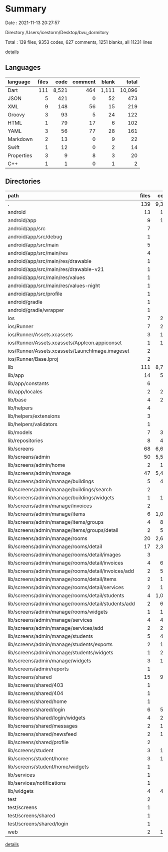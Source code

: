 # Summary

Date : 2021-11-13 20:27:57

Directory /Users/icestorm/Desktop/bvu_dormitory

Total : 139 files,  9353 codes, 627 comments, 1251 blanks, all 11231 lines

[details](details.md)

## Languages
| language | files | code | comment | blank | total |
| :--- | ---: | ---: | ---: | ---: | ---: |
| Dart | 111 | 8,521 | 464 | 1,111 | 10,096 |
| JSON | 5 | 421 | 0 | 52 | 473 |
| XML | 9 | 148 | 56 | 15 | 219 |
| Groovy | 3 | 93 | 5 | 24 | 122 |
| HTML | 1 | 79 | 17 | 6 | 102 |
| YAML | 3 | 56 | 77 | 28 | 161 |
| Markdown | 2 | 13 | 0 | 9 | 22 |
| Swift | 1 | 12 | 0 | 2 | 14 |
| Properties | 3 | 9 | 8 | 3 | 20 |
| C++ | 1 | 1 | 0 | 1 | 2 |

## Directories
| path | files | code | comment | blank | total |
| :--- | ---: | ---: | ---: | ---: | ---: |
| . | 139 | 9,353 | 627 | 1,251 | 11,231 |
| android | 13 | 189 | 67 | 40 | 296 |
| android/app | 9 | 147 | 66 | 29 | 242 |
| android/app/src | 7 | 87 | 54 | 13 | 154 |
| android/app/src/debug | 1 | 6 | 4 | 2 | 12 |
| android/app/src/main | 5 | 77 | 47 | 10 | 134 |
| android/app/src/main/res | 4 | 27 | 32 | 6 | 65 |
| android/app/src/main/res/drawable | 1 | 4 | 7 | 2 | 13 |
| android/app/src/main/res/drawable-v21 | 1 | 4 | 7 | 2 | 13 |
| android/app/src/main/res/values | 1 | 10 | 9 | 1 | 20 |
| android/app/src/main/res/values-night | 1 | 9 | 9 | 1 | 19 |
| android/app/src/profile | 1 | 4 | 3 | 1 | 8 |
| android/gradle | 1 | 5 | 1 | 1 | 7 |
| android/gradle/wrapper | 1 | 5 | 1 | 1 | 7 |
| ios | 7 | 222 | 2 | 9 | 233 |
| ios/Runner | 7 | 222 | 2 | 9 | 233 |
| ios/Runner/Assets.xcassets | 3 | 148 | 0 | 4 | 152 |
| ios/Runner/Assets.xcassets/AppIcon.appiconset | 1 | 122 | 0 | 1 | 123 |
| ios/Runner/Assets.xcassets/LaunchImage.imageset | 2 | 26 | 0 | 3 | 29 |
| ios/Runner/Base.lproj | 2 | 61 | 2 | 2 | 65 |
| lib | 111 | 8,743 | 447 | 1,152 | 10,342 |
| lib/app | 14 | 510 | 47 | 107 | 664 |
| lib/app/constants | 6 | 84 | 17 | 22 | 123 |
| lib/app/locales | 2 | 241 | 0 | 49 | 290 |
| lib/base | 4 | 296 | 18 | 43 | 357 |
| lib/helpers | 4 | 12 | 0 | 6 | 18 |
| lib/helpers/extensions | 3 | 12 | 0 | 5 | 17 |
| lib/helpers/validators | 1 | 0 | 0 | 1 | 1 |
| lib/models | 7 | 376 | 26 | 74 | 476 |
| lib/repositories | 8 | 443 | 22 | 97 | 562 |
| lib/screens | 68 | 6,620 | 312 | 768 | 7,700 |
| lib/screens/admin | 50 | 5,544 | 257 | 627 | 6,428 |
| lib/screens/admin/home | 2 | 123 | 25 | 21 | 169 |
| lib/screens/admin/manage | 47 | 5,400 | 232 | 600 | 6,232 |
| lib/screens/admin/manage/buildings | 5 | 402 | 55 | 46 | 503 |
| lib/screens/admin/manage/buildings/search | 2 | 32 | 0 | 8 | 40 |
| lib/screens/admin/manage/buildings/widgets | 1 | 151 | 29 | 13 | 193 |
| lib/screens/admin/manage/invoices | 2 | 92 | 3 | 16 | 111 |
| lib/screens/admin/manage/items | 6 | 1,049 | 34 | 106 | 1,189 |
| lib/screens/admin/manage/items/groups | 4 | 807 | 27 | 75 | 909 |
| lib/screens/admin/manage/items/groups/detail | 2 | 503 | 20 | 43 | 566 |
| lib/screens/admin/manage/rooms | 20 | 2,640 | 94 | 281 | 3,015 |
| lib/screens/admin/manage/rooms/detail | 17 | 2,347 | 80 | 246 | 2,673 |
| lib/screens/admin/manage/rooms/detail/images | 3 | 99 | 26 | 25 | 150 |
| lib/screens/admin/manage/rooms/detail/invoices | 4 | 688 | 21 | 60 | 769 |
| lib/screens/admin/manage/rooms/detail/invoices/add | 2 | 559 | 19 | 40 | 618 |
| lib/screens/admin/manage/rooms/detail/items | 2 | 170 | 1 | 26 | 197 |
| lib/screens/admin/manage/rooms/detail/services | 2 | 145 | 4 | 21 | 170 |
| lib/screens/admin/manage/rooms/detail/students | 4 | 1,038 | 24 | 93 | 1,155 |
| lib/screens/admin/manage/rooms/detail/students/add | 2 | 674 | 21 | 65 | 760 |
| lib/screens/admin/manage/rooms/widgets | 1 | 112 | 4 | 11 | 127 |
| lib/screens/admin/manage/services | 4 | 444 | 8 | 53 | 505 |
| lib/screens/admin/manage/services/add | 2 | 268 | 5 | 31 | 304 |
| lib/screens/admin/manage/students | 5 | 440 | 18 | 62 | 520 |
| lib/screens/admin/manage/students/exports | 2 | 155 | 8 | 33 | 196 |
| lib/screens/admin/manage/students/widgets | 1 | 206 | 5 | 15 | 226 |
| lib/screens/admin/manage/widgets | 3 | 125 | 1 | 19 | 145 |
| lib/screens/admin/reports | 1 | 21 | 0 | 6 | 27 |
| lib/screens/shared | 15 | 945 | 52 | 123 | 1,120 |
| lib/screens/shared/403 | 1 | 26 | 0 | 3 | 29 |
| lib/screens/shared/404 | 1 | 27 | 0 | 3 | 30 |
| lib/screens/shared/home | 1 | 42 | 1 | 7 | 50 |
| lib/screens/shared/login | 6 | 537 | 47 | 74 | 658 |
| lib/screens/shared/login/widgets | 4 | 285 | 20 | 24 | 329 |
| lib/screens/shared/messages | 2 | 128 | 2 | 14 | 144 |
| lib/screens/shared/newsfeed | 2 | 127 | 2 | 14 | 143 |
| lib/screens/shared/profile | 2 | 58 | 0 | 8 | 66 |
| lib/screens/student | 3 | 131 | 3 | 18 | 152 |
| lib/screens/student/home | 3 | 131 | 3 | 18 | 152 |
| lib/screens/student/home/widgets | 1 | 50 | 1 | 8 | 59 |
| lib/services | 1 | 2 | 1 | 1 | 4 |
| lib/services/notifications | 1 | 2 | 1 | 1 | 4 |
| lib/widgets | 4 | 446 | 15 | 42 | 503 |
| test | 2 | 19 | 17 | 8 | 44 |
| test/screens | 1 | 5 | 7 | 2 | 14 |
| test/screens/shared | 1 | 5 | 7 | 2 | 14 |
| test/screens/shared/login | 1 | 5 | 7 | 2 | 14 |
| web | 2 | 114 | 17 | 7 | 138 |

[details](details.md)
